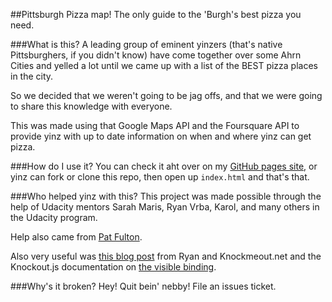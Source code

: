 ##Pittsburgh Pizza map!
The only guide to the 'Burgh's best pizza you need. 

###What is this? 
A leading group of eminent yinzers (that's native Pittsburghers, if you didn't know) have come together over some 
Ahrn Cities and yelled a lot until we came up with a list of the BEST pizza places in the city. 

So we decided that we weren't going to be jag offs, and that we were going to share this knowledge with everyone. 

This was made using that Google Maps API and the Foursquare API to provide yinz with up to date information on when and where yinz can get pizza. 

###How do I use it? 
You can check it aht over on my [GitHub pages site](https://bergfulton.github.io/pgh_pizza/), or 
yinz can fork or clone this repo, then open up `index.html` and that's that. 

###Who helped yinz with this?
This project was made possible through the help of Udacity mentors Sarah Maris, Ryan Vrba, Karol, and many others in the Udacity program. 

Help also came from [Pat Fulton](http://www.github.com/pfulton).

Also very useful was [this blog post](http://www.knockmeout.net/2011/04/utility-functions-in-knockoutjs.html) from Ryan and Knockmeout.net and the Knockout.js documentation on [the visible binding](http://knockoutjs.com/documentation/visible-binding.html).

###Why's it broken?
Hey! Quit bein' nebby! File an issues ticket. 